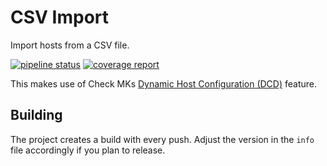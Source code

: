 # CSV Import

Import hosts from a CSV file.

[![pipeline status](https://codehub.sva.de/niko.wenselowski/check_mk-csv-connector/badges/master/pipeline.svg)](https://codehub.sva.de/niko.wenselowski/check_mk-csv-connector/-/commits/master)
[![coverage report](https://codehub.sva.de/niko.wenselowski/check_mk-csv-connector/badges/master/coverage.svg)](https://codehub.sva.de/niko.wenselowski/check_mk-csv-connector/-/commits/master)

This makes use of Check MKs [Dynamic Host Configuration (DCD)](https://docs.checkmk.com/latest/de/dcd.html) feature.

## Building

The project creates a build with every push.
Adjust the version in the `info` file accordingly if you plan to release.
